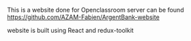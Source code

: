 This is a website done for Openclassroom
server can be found https://github.com/AZAM-Fabien/ArgentBank-website

website is built using React and redux-toolkit
